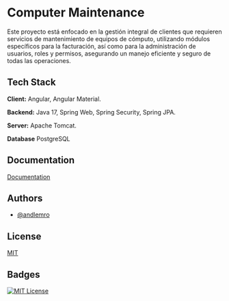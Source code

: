 
# Computer Maintenance

Este proyecto está enfocado en la gestión integral de clientes que requieren servicios de mantenimiento de equipos de cómputo, utilizando módulos específicos para la facturación, así como para la administración de usuarios, roles y permisos, asegurando un manejo eficiente y seguro de todas las operaciones.
## Tech Stack

**Client:** Angular, Angular Material.

**Backend:** Java 17, Spring Web, Spring Security, Spring JPA.

**Server:** Apache Tomcat.

**Database** PostgreSQL

## Documentation

[Documentation](https://github.com/andlemro/ComputerMaintenance/tree/feature/Documentation)


## Authors

- [@andlemro](https://github.com/andlemro)


## License

[MIT](https://github.com/andlemro/ComputerMaintenance/blob/main/LICENSE)


## Badges

[![MIT License](https://img.shields.io/badge/License-MIT-green.svg)](https://github.com/andlemro/ComputerMaintenance/blob/main/LICENSE)
